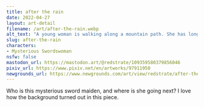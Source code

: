 ```yaml
---
title: after the rain
date: 2022-04-27
layout: art-detail
filename: /art/after-the-rain.webp
alt_text: "A young woman is walking along a mountain path. She has long brown hair, dark eyes and pale skin. She is wearing dark clothes, with golden accents and holding a long sword. While she is making eye contact with the viewer, she is keeping a slight smirk."
slug: after-the-rain
characters:
- Mysterious Swordswoman
nsfw: false
mastodon_url: https://mastodon.art/@redstrate/109359580379856046
pixiv_url: https://www.pixiv.net/en/artworks/97911950
newgrounds_url: https://www.newgrounds.com/art/view/redstrate/after-the-rain
---
```

Who is this mysterious sword maiden, and where is she going next? I love how the background turned out in this piece.
